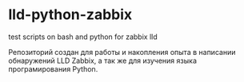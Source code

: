 # lld-python-zabbix
test scripts on bash and python for zabbix lld 

Репозиторий создан для работы и накопления опыта в написании обнаружений LLD Zabbix, а так же для изучения языка програмирования Python.  
